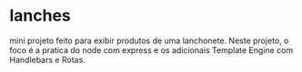 # lanches
mini projeto feito para exibir produtos de uma lanchonete. Neste projeto, o foco é a pratica do node com express e os adicionais Template Engine com Handlebars e Rotas.
